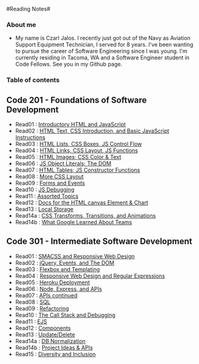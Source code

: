 #Reading Notes#


### About me ###
* My name is Czarl Jalos. I recently just got out of the Navy as Aviation Support Equipment Technician, I served for 8 years. I've been wanting to pursue the career of Software Engineering since I was young. I'm currently residing in Tacoma, WA and a Software Engineer student in Code Fellows. See you in my Github page.

### Table of contents ###

## Code 201 - Foundations of Software Development ##

* Read01  : [Introductory HTML and JavaScript](https://cfjalos.github.io/Reading-Notes/201/class-01)
* Read02  : [HTML Text, CSS Introduction, and Basic JavaScript Instructions](https://cfjalos.github.io/Reading-Notes/201/class-02)
* Read03  : [HTML Lists, CSS Boxes, JS Control Flow](https://cfjalos.github.io/Reading-Notes/201/class-03)
* Read04  : [HTML Links, CSS Layout, JS Functions](https://cfjalos.github.io/Reading-Notes/201/class-04)
* Read05  : [HTML Images; CSS Color & Text](https://cfjalos.github.io/Reading-Notes/201/class-05)
* Read06  : [JS Object Literals; The DOM](https://cfjalos.github.io/Reading-Notes/201/class-06)
* Read07  : [HTML Tables; JS Constructor Functions](https://cfjalos.github.io/Reading-Notes/201/class-07)
* Read08  : [More CSS Layout](https://cfjalos.github.io/Reading-Notes/201/class-08)
* Read09  : [Forms and Events](https://cfjalos.github.io/Reading-Notes/201/class-09)
* Read10  : [JS Debugging](https://cfjalos.github.io/Reading-Notes/201/class-10)
* Read11  : [Assorted Topics](https://cfjalos.github.io/Reading-Notes/201/class-11)
* Read12  : [Docs for the HTML canvas Element & Chart](https://cfjalos.github.io/Reading-Notes/201/class-12)
* Read13  : [Local Storage]((https://cfjalos.github.io/Reading-Notes/201/class-13))
* Read14a : [CSS Transforms, Transitions, and Animations]()
* Read14b : [What Google Learned About Teams]()

## Code 301 - Intermediate Software Development ##

* Read01  : [SMACSS and Responsive Web Design](https://cfjalos.github.io/Reading-Notes/301/class-01)
* Read02  : [jQuery, Events, and The DOM](https://cfjalos.github.io/Reading-Notes/301/class-02)
* Read03  : [Flexbox and Templating](https://cfjalos.github.io/Reading-Notes/301/class-03)
* Read04  : [Responsive Web Design and Regular Expressions](https://cfjalos.github.io/Reading-Notes/301/class-04)
* Read05  : [Heroku Deployment](https://cfjalos.github.io/Reading-Notes/301/class-05)
* Read06  : [Node, Express, and APIs](https://cfjalos.github.io/Reading-Notes/301/class-06)
* Read07  : [APIs continued]()
* Read08  : [SQL]()
* Read09  : [Refactoring]()
* Read10  : [The Call Stack and Debugging]()
* Read11  : [EJS]()
* Read12  : [Components]()
* Read13  : [Update/Delete]()
* Read14a : [DB Normalization]()
* Read14b : [Project Ideas & APIs]()
* Read15  : [Diversity and Inclusion]()
